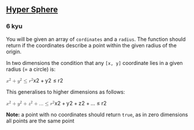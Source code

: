 <h2><a href=https://www.codewars.com/kata/52de9bd621c71b919c000592/train/javascript target="_blank">Hyper Sphere</a></h2><h3>6 kyu</h3><p>You will be given an array of <code>cordinates</code> and a <code>radius</code>. The function should return if the coordinates describe a point within the given radius of the origin.</p><p>In two dimensions the condition that any <code>[x, y]</code> coordinate lies in a given radius (= a circle) is:</p><p><span class="katex"><span class="katex-mathml"><math xmlns="http://www.w3.org/1998/Math/MathML"><mrow><msup><mi>x</mi><mn>2</mn></msup><mo>+</mo><msup><mi>y</mi><mn>2</mn></msup><mo>≤</mo><msup><mi>r</mi><mn>2</mn></msup></mrow>x^2 + y^2 ≤ r^2</math></span><span aria-hidden="true" class="katex-html"><span class="base"><span style="height:0.8974em;vertical-align:-0.0833em;" class="strut"></span><span class="mord"><span class="mord mathnormal">x</span><span class="msupsub"><span class="vlist-t"><span class="vlist-r"><span style="height:0.8141em;" class="vlist"><span style="top:-3.063em;margin-right:0.05em;"><span style="height:2.7em;" class="pstrut"></span><span class="sizing reset-size6 size3 mtight"><span class="mord mtight">2</span></span></span></span></span></span></span></span><span style="margin-right:0.2222em;" class="mspace"></span><span class="mbin">+</span><span style="margin-right:0.2222em;" class="mspace"></span></span><span class="base"><span style="height:1.0085em;vertical-align:-0.1944em;" class="strut"></span><span class="mord"><span style="margin-right:0.03588em;" class="mord mathnormal">y</span><span class="msupsub"><span class="vlist-t"><span class="vlist-r"><span style="height:0.8141em;" class="vlist"><span style="top:-3.063em;margin-right:0.05em;"><span style="height:2.7em;" class="pstrut"></span><span class="sizing reset-size6 size3 mtight"><span class="mord mtight">2</span></span></span></span></span></span></span></span><span style="margin-right:0.2778em;" class="mspace"></span><span class="mrel">≤</span><span style="margin-right:0.2778em;" class="mspace"></span></span><span class="base"><span style="height:0.8141em;" class="strut"></span><span class="mord"><span style="margin-right:0.02778em;" class="mord mathnormal">r</span><span class="msupsub"><span class="vlist-t"><span class="vlist-r"><span style="height:0.8141em;" class="vlist"><span style="top:-3.063em;margin-right:0.05em;"><span style="height:2.7em;" class="pstrut"></span><span class="sizing reset-size6 size3 mtight"><span class="mord mtight">2</span></span></span></span></span></span></span></span></span></span></span></p><p>This generalises to higher dimensions as follows:</p><p><span class="katex"><span class="katex-mathml"><math xmlns="http://www.w3.org/1998/Math/MathML"><mrow><msup><mi>x</mi><mn>2</mn></msup><mo>+</mo><msup><mi>y</mi><mn>2</mn></msup><mo>+</mo><msup><mi>z</mi><mn>2</mn></msup><mo>+</mo><mi mathvariant="normal">.</mi><mi mathvariant="normal">.</mi><mi mathvariant="normal">.</mi><mo>≤</mo><msup><mi>r</mi><mn>2</mn></msup></mrow>x^2 + y^2 + z^2 + ... ≤ r^2</math></span><span aria-hidden="true" class="katex-html"><span class="base"><span style="height:0.8974em;vertical-align:-0.0833em;" class="strut"></span><span class="mord"><span class="mord mathnormal">x</span><span class="msupsub"><span class="vlist-t"><span class="vlist-r"><span style="height:0.8141em;" class="vlist"><span style="top:-3.063em;margin-right:0.05em;"><span style="height:2.7em;" class="pstrut"></span><span class="sizing reset-size6 size3 mtight"><span class="mord mtight">2</span></span></span></span></span></span></span></span><span style="margin-right:0.2222em;" class="mspace"></span><span class="mbin">+</span><span style="margin-right:0.2222em;" class="mspace"></span></span><span class="base"><span style="height:1.0085em;vertical-align:-0.1944em;" class="strut"></span><span class="mord"><span style="margin-right:0.03588em;" class="mord mathnormal">y</span><span class="msupsub"><span class="vlist-t"><span class="vlist-r"><span style="height:0.8141em;" class="vlist"><span style="top:-3.063em;margin-right:0.05em;"><span style="height:2.7em;" class="pstrut"></span><span class="sizing reset-size6 size3 mtight"><span class="mord mtight">2</span></span></span></span></span></span></span></span><span style="margin-right:0.2222em;" class="mspace"></span><span class="mbin">+</span><span style="margin-right:0.2222em;" class="mspace"></span></span><span class="base"><span style="height:0.8974em;vertical-align:-0.0833em;" class="strut"></span><span class="mord"><span style="margin-right:0.04398em;" class="mord mathnormal">z</span><span class="msupsub"><span class="vlist-t"><span class="vlist-r"><span style="height:0.8141em;" class="vlist"><span style="top:-3.063em;margin-right:0.05em;"><span style="height:2.7em;" class="pstrut"></span><span class="sizing reset-size6 size3 mtight"><span class="mord mtight">2</span></span></span></span></span></span></span></span><span style="margin-right:0.2222em;" class="mspace"></span><span class="mbin">+</span><span style="margin-right:0.2222em;" class="mspace"></span></span><span class="base"><span style="height:0.7719em;vertical-align:-0.136em;" class="strut"></span><span class="mord">...</span><span style="margin-right:0.2778em;" class="mspace"></span><span class="mrel">≤</span><span style="margin-right:0.2778em;" class="mspace"></span></span><span class="base"><span style="height:0.8141em;" class="strut"></span><span class="mord"><span style="margin-right:0.02778em;" class="mord mathnormal">r</span><span class="msupsub"><span class="vlist-t"><span class="vlist-r"><span style="height:0.8141em;" class="vlist"><span style="top:-3.063em;margin-right:0.05em;"><span style="height:2.7em;" class="pstrut"></span><span class="sizing reset-size6 size3 mtight"><span class="mord mtight">2</span></span></span></span></span></span></span></span></span></span></span></p><p><strong>Note:</strong> a point with no coordinates should return <code>true</code>, as in zero dimensions all points are the same point</p>